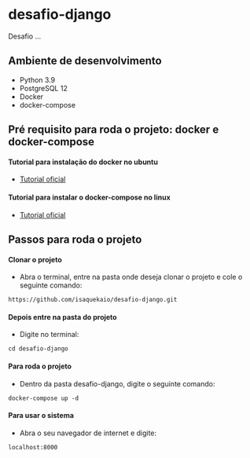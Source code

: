 # desafio-django

Desafio ...

## Ambiente de desenvolvimento

* Python 3.9
* PostgreSQL 12
* Docker
* docker-compose

## Pré requisito para roda o projeto: docker e docker-compose

#### Tutorial para instalação do docker no ubuntu

* [Tutorial oficial](https://docs.docker.com/engine/install/ubuntu/)

#### Tutorial para instalar o docker-compose no linux

* [Tutorial oficial](https://docs.docker.com/compose/install/)

## Passos para roda o projeto

#### Clonar o projeto

* Abra o terminal, entre na pasta onde deseja clonar o projeto e cole o seguinte comando: 

`https://github.com/isaquekaio/desafio-django.git`

#### Depois entre na pasta do projeto

* Digite no terminal: 

`cd desafio-django`

#### Para roda o projeto

* Dentro da pasta desafio-django, digite o seguinte comando:

`docker-compose up -d`

#### Para usar o sistema

* Abra o seu navegador de internet e digite: 

`localhost:8000`
